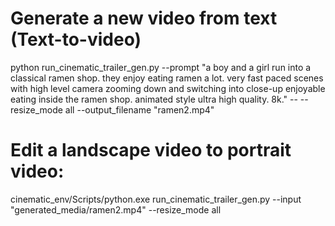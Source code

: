 # Generate a new video from text (Text-to-video)
python run_cinematic_trailer_gen.py --prompt "a boy and a girl run into a classical ramen shop. they enjoy eating ramen a lot. very fast paced scenes with high level camera zooming down and switching into close-up enjoyable eating inside the ramen shop. animated style ultra high quality. 8k." -- --resize_mode all --output_filename "ramen2.mp4"

# Edit a landscape video to portrait video:
cinematic_env/Scripts/python.exe run_cinematic_trailer_gen.py --input "generated_media/ramen2.mp4" --resize_mode all

